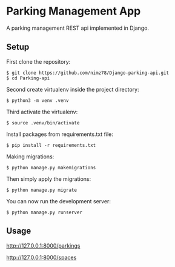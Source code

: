 # Parking Management App

A parking management REST api implemented in Django.

## Setup

First clone the repository:
    
    $ git clone https://github.com/nimz78/Django-parking-api.git
    $ cd Parking-api


Second create virtualenv inside the project directory:

    $ python3 -m venv .venv


Third activate the virtualenv:

    $ source .venv/bin/activate

Install packages from requirements.txt file:

    $ pip install -r requirements.txt

Making migrations:

    $ python manage.py makemigrations

Then simply apply the migrations:

    $ python manage.py migrate

You can now run the development server:

    $ python manage.py runserver

## Usage

http://127.0.0.1:8000/parkings

http://127.0.0.1:8000/spaces
